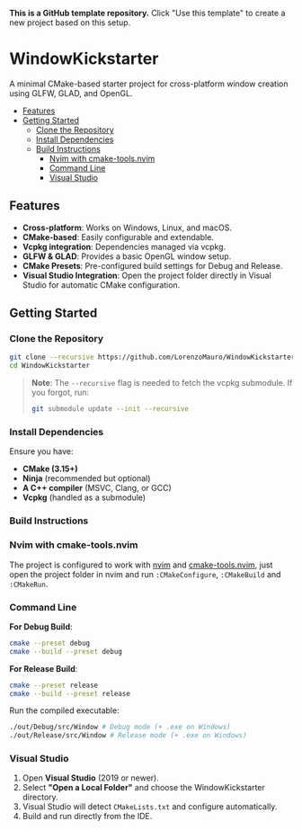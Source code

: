 
**This is a GitHub template repository.** Click "Use this template" to create a new project based on this setup.

# WindowKickstarter

A minimal CMake-based starter project for cross-platform window creation using GLFW, GLAD, and OpenGL.  

- [Features](#features)
- [Getting Started](#getting-started)
  - [Clone the Repository](#clone-the-repository)
  - [Install Dependencies](#install-dependencies)
  - [Build Instructions](#build-instructions)
    - [Nvim with cmake-tools.nvim](#nvim-with-cmake-toolsnvim)
    - [Command Line](#command-line)
    - [Visual Studio](#visual-studio-integration)

## Features
- **Cross-platform**: Works on Windows, Linux, and macOS.
- **CMake-based**: Easily configurable and extendable.
- **Vcpkg integration**: Dependencies managed via vcpkg.
- **GLFW & GLAD**: Provides a basic OpenGL window setup.
- **CMake Presets**: Pre-configured build settings for Debug and Release.
- **Visual Studio Integration**: Open the project folder directly in Visual Studio for automatic CMake configuration.

## Getting Started

### Clone the Repository
```bash
git clone --recursive https://github.com/LorenzoMauro/WindowKickstarter.git
cd WindowKickstarter
```
> **Note**: The `--recursive` flag is needed to fetch the vcpkg submodule. If you forgot, run:
> ```bash
> git submodule update --init --recursive
> ```

### Install Dependencies
Ensure you have:
- **CMake (3.15+)**
- **Ninja** (recommended but optional)
- **A C++ compiler** (MSVC, Clang, or GCC)
- **Vcpkg** (handled as a submodule)

### Build Instructions

### Nvim with cmake-tools.nvim
The project is configured to work with [nvim](https://neovim.io/) and [cmake-tools.nvim](https://github.com/Civitasv/cmake-tools.nvim), just open the project folder in nvim and run `:CMakeConfigure`, `:CMakeBuild` and `:CMakeRun`.

### Command Line

**For Debug Build**:
```bash
cmake --preset debug
cmake --build --preset debug
```

**For Release Build**:
```bash
cmake --preset release
cmake --build --preset release
```

Run the compiled executable:
```bash
./out/Debug/src/Window # Debug mode (+ .exe on Windows)
./out/Release/src/Window # Release mode (+ .exe on Windows)
```
### Visual Studio
1. Open **Visual Studio** (2019 or newer).
2. Select **"Open a Local Folder"** and choose the WindowKickstarter directory.
3. Visual Studio will detect `CMakeLists.txt` and configure automatically.
4. Build and run directly from the IDE.
